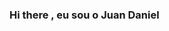 ### Hi there , eu  sou o Juan Daniel
          

  <!--
  **JuanDanieljd/JuanDanieljd** is a ✨ _special_ ✨ repository because its `README.md` (this file) appears on your GitHub profile.

- 🔭 I’m currently working on  uma empresa de Tecnologia Data Center;
- 🌱 I’m currently learning  inglês 
- 👯 I’m looking to collaborate  e aprender mais as linguagens de programações;              
- 📫  Contato: silva201806@gmail.com       
-    Linkedin:  juandanielpcd
 ⚡ Fun fact: Tenho o espanhol avançado e estou cursAando o inglê atualmente.
 
 ## Estou aprendendo

            <img src="https://cdn.jsdelivr.net/gh/devicons/devicon/icons/github/github-original-wordmark.svg" width="40" height="40"/>
          

